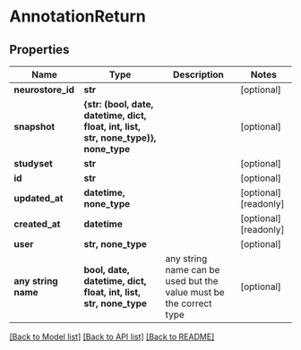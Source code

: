 # AnnotationReturn


## Properties
Name | Type | Description | Notes
------------ | ------------- | ------------- | -------------
**neurostore_id** | **str** |  | [optional] 
**snapshot** | **{str: (bool, date, datetime, dict, float, int, list, str, none_type)}, none_type** |  | [optional] 
**studyset** | **str** |  | [optional] 
**id** | **str** |  | [optional] 
**updated_at** | **datetime, none_type** |  | [optional] [readonly] 
**created_at** | **datetime** |  | [optional] [readonly] 
**user** | **str, none_type** |  | [optional] 
**any string name** | **bool, date, datetime, dict, float, int, list, str, none_type** | any string name can be used but the value must be the correct type | [optional]

[[Back to Model list]](../README.md#documentation-for-models) [[Back to API list]](../README.md#documentation-for-api-endpoints) [[Back to README]](../README.md)


